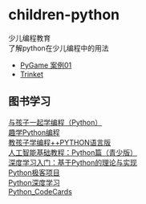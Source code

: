 # children-python
少儿编程教育  
了解python在少儿编程中的用法

+ [PyGame 案例01](https://github.com/CharlesPikachu/Games)
+ [Trinket](https://trinket.io/)


## 图书学习
[与孩子一起学编程（Python）](https://github.com/Baymax94/children-python/tree/master/%E4%B8%8E%E5%AD%A9%E5%AD%90%E4%B8%80%E8%B5%B7%E5%AD%A6%E7%BC%96%E7%A8%8B%EF%BC%88Python%EF%BC%89)  
[趣学Python编程](https://github.com/Baymax94/children-python/tree/master/%E8%B6%A3%E5%AD%A6Python%E7%BC%96%E7%A8%8B)  
[教孩子学编程++PYTHON语言版](https://github.com/Baymax94/children-python/tree/master/%E6%95%99%E5%AD%A9%E5%AD%90%E5%AD%A6%E7%BC%96%E7%A8%8B%2B%2BPYTHON%E8%AF%AD%E8%A8%80%E7%89%88)  
[人工智能基础教程：Python篇（青少版）](https://github.com/Baymax94/children-python/tree/master/%E4%BA%BA%E5%B7%A5%E6%99%BA%E8%83%BD%E5%9F%BA%E7%A1%80%E6%95%99%E7%A8%8B%EF%BC%9APython%E7%AF%87%EF%BC%88%E9%9D%92%E5%B0%91%E7%89%88%EF%BC%89)  
[深度学习入门：基于Python的理论与实现](https://github.com/Baymax94/children-python/tree/master/%E6%B7%B1%E5%BA%A6%E5%AD%A6%E4%B9%A0%E5%85%A5%E9%97%A8%EF%BC%9A%E5%9F%BA%E4%BA%8EPython%E7%9A%84%E7%90%86%E8%AE%BA%E4%B8%8E%E5%AE%9E%E7%8E%B0)  
[Python极客项目](https://github.com/Baymax94/children-python/tree/master/Python%E6%9E%81%E5%AE%A2%E9%A1%B9%E7%9B%AE)  
[Python深度学习](https://github.com/Baymax94/children-python/tree/master/Python%E6%B7%B1%E5%BA%A6%E5%AD%A6%E4%B9%A0)  
[Python_CodeCards](https://github.com/Baymax94/children-python/tree/master/Python_CodeCards)  
